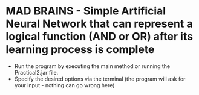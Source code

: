 # MAD BRAINS - Simple Artificial Neural Network that can represent a logical function (AND or OR) after its learning process is complete

* Run the program by executing the main method or running the Practical2.jar file. 
* Specify the desired options via the terminal (the program will ask for your input - nothing can go wrong here)